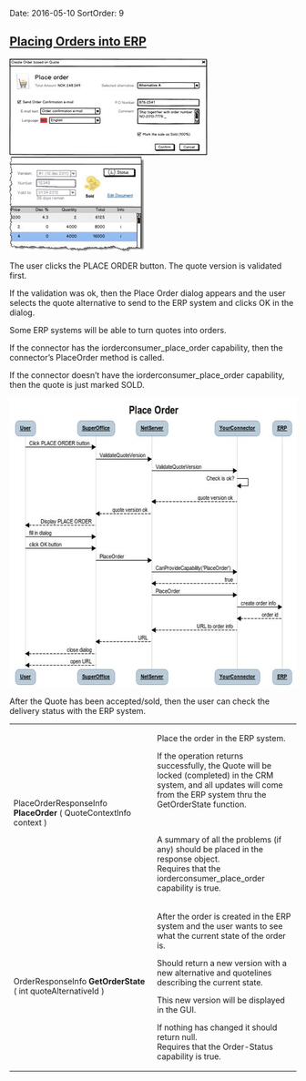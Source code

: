 Date: 2016-05-10
SortOrder: 9

[Placing Orders into ERP]()
-----------------------------------------------------

<img src="Quote%20Connector%20interface_files/image021.jpg" id="Picture 114" width="347" height="169" />      <img src="Quote%20Connector%20interface_files/image022.jpg" id="Picture 26" width="236" height="166" />

The user clicks the PLACE ORDER button. The quote version is validated first.

If the validation was ok, then the Place Order dialog appears and the user selects the quote alternative to send to the ERP system and clicks OK in the dialog.

Some ERP systems will be able to turn quotes into orders.

If the connector has the iorderconsumer\_place\_order capability, then the connector’s PlaceOrder method is called.

If the connector doesn’t have the iorderconsumer\_place\_order capability, then the quote is just marked SOLD.

<img src="Quote%20Connector%20interface_files/image023.jpg" id="Picture 7188" width="605" height="508" />

After the Quote has been accepted/sold, then the user can check the delivery status with the ERP system.

<table>
<colgroup>
<col width="50%" />
<col width="50%" />
</colgroup>
<tbody>
<tr class="odd">
<td><p>PlaceOrderResponseInfo <strong>PlaceOrder</strong> ( QuoteContextInfo context )</p></td>
<td><p>Place the order in the ERP system.</p>
<p>If the operation returns successfully, the Quote will be locked (completed) in the CRM system, and all updates will come from the ERP system thru the GetOrderState function.</p>
<p> </p>
<p>A summary of all the problems (if any) should be placed in the response object.<br />
Requires that the iorderconsumer_place_order capability is true.</p></td>
</tr>
<tr class="even">
<td><p>OrderResponseInfo <strong>GetOrderState</strong> ( int quoteAlternativeId )</p></td>
<td><p>After the order is created in the ERP system and the user wants to see what the current state of the order is.</p>
<p>Should return a new version with a new alternative and quotelines describing the current state.</p>
<p>This new version will be displayed in the GUI.</p>
<p>If nothing has changed it should return null.<br />
Requires that the Order-Status capability is true.</p></td>
</tr>
</tbody>
</table>

 
